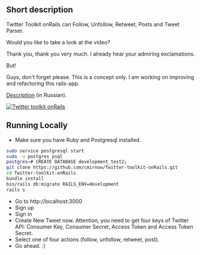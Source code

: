## Short description
Twitter Toolkit onRails can Follow, Unfollow, Retweet, Posts and Tweet Parser.

Would you like to take a look at the video?

Thank you, thank you very much. I already hear your admiring exclamations.

But!

Guys, don't forget please. This is a concept only. I am working on improving and refactoring this rails-app.

[Description](https://masterpro.ws/ruby-on-rails-twitter-tools) (in Russian).


[![Twitter toolkit onRails](https://img.youtube.com/vi/9pWFf7fc1DE/0.jpg)](https://www.youtube.com/watch?v=9pWFf7fc1DE "Twitter toolkit onRails")

## Running Locally
* Make sure you have Ruby and Postgresql installed.
```bash
sudo service postgresql start
sudo -u postgres psql
postgres=# CREATE DATABASE development_test2;
git clone https://github.com/cmirnow/Twitter-toolkit-onRails.git
cd Twitter-toolkit-onRails
bundle install
bin/rails db:migrate RAILS_ENV=development
rails s
```
* Go to http://localhost:3000
* Sign up
* Sign in
* Create New Tweet now. Attention, you need to get four keys of Twitter API: Consumer Key, Consumer Secret, Access Token and Access Token Secret.
* Select one of four actions (follow, unfollow, retweet, post).
* Go ahead. :)
